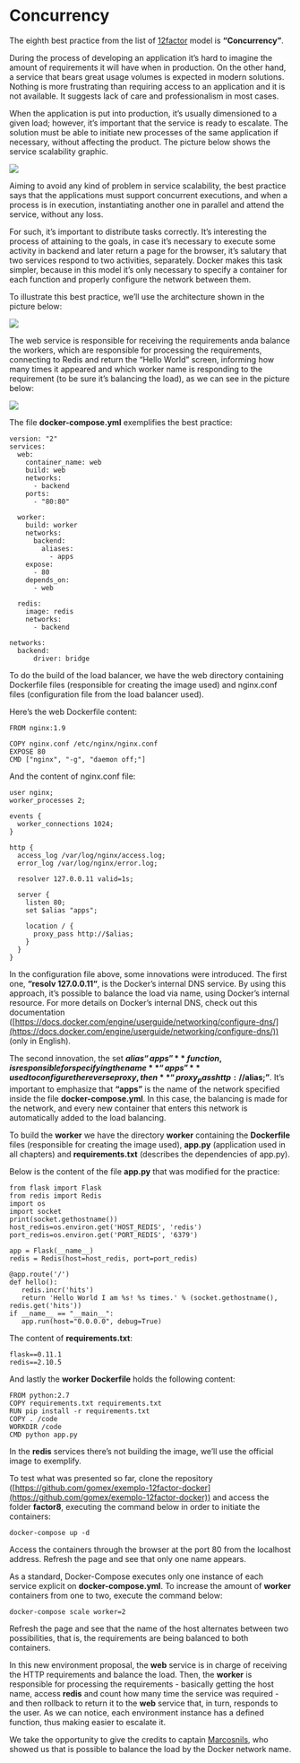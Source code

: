 # Concurrency

The eighth best practice from the list of [12factor](http://12factor.net) model is **“Concurrency”**.

During the process of developing an application it’s hard to imagine the amount of requirements it will have when in production. On the other hand, a service that bears great usage volumes is expected in modern solutions. Nothing is more frustrating than requiring access to an application and it is not available. It suggests lack of care and professionalism in most cases.

When the application is put into production, it’s usually dimensioned to a given load; however, it’s important that the service is ready to escalate. The solution must be able to initiate new processes of the same application if necessary, without affecting the product. The picture below shows the service scalability graphic.

![](images/concorrencia1.png)

Aiming to avoid any kind of problem in service scalability, the best practice says that the applications must support concurrent executions, and when a process is in execution, instantiating another one in parallel and attend the service, without any loss.

For such, it’s important to distribute tasks correctly. It’s interesting the process of attaining to the goals, in case it’s necessary to execute some activity in backend and later return a page for the browser, it’s salutary that two services respond to two activities, separately. Docker makes this task simpler, because in this model it’s only necessary to specify a container for each function and properly configure the network between them.  

To illustrate this best practice, we’ll use the architecture shown in the picture below:

![](images/concorrencia2.png)

The web service is responsible for receiving the requirements anda balance the workers, which are responsible for processing the requirements, connecting to Redis and return the “Hello World” screen, informing how many times it appeared and which worker name is responding to the requirement (to be sure it’s balancing the load), as we can see in the picture below:

![](images/concorrencia3.png)

The file **docker-compose.yml** exemplifies the best practice:

```
version: "2"
services:
  web:
    container_name: web
    build: web
    networks:
      - backend
    ports:
      - "80:80"

  worker:
    build: worker
    networks:
      backend:
        aliases:
          - apps
    expose:
      - 80
    depends_on:
      - web

  redis:
    image: redis
    networks:
      - backend

networks:
  backend:
      driver: bridge
```

To do the build of the load balancer, we have the web directory containing Dockerfile files (responsible for creating the image used) and nginx.conf files (configuration file from the load balancer used).

Here’s the web Dockerfile content:

```
FROM nginx:1.9

COPY nginx.conf /etc/nginx/nginx.conf
EXPOSE 80
CMD ["nginx", "-g", "daemon off;"]
```

And the content of nginx.conf file:

```
user nginx;
worker_processes 2;

events {
  worker_connections 1024;
}

http {
  access_log /var/log/nginx/access.log;
  error_log /var/log/nginx/error.log;

  resolver 127.0.0.11 valid=1s;

  server {
    listen 80;
    set $alias "apps";

    location / {
      proxy_pass http://$alias;
    }
  }
}
```

In the configuration file above, some innovations were introduced. The first one, **“resolv 127.0.0.11“**, is the Docker’s internal DNS service. By using this approach, it’s possible to balance the load via name, using Docker’s internal resource. For more details on Docker’s internal DNS, check out this documentation ([https://docs.docker.com/engine/userguide/networking/configure-dns/](https://docs.docker.com/engine/userguide/networking/configure-dns/)) (only in English).

The second innovation, the set **$alias “apps”** function, is responsible for specifying the name **“apps”** used to configure the reverse proxy, then **“proxy_pass http://$alias;”**. It’s important to emphasize that **“apps”** is the name of the network specified inside the file **docker-compose.yml**. In this case, the balancing is made for the network, and every new container that enters this network is automatically added to the load balancing.

To build the **worker** we have the directory **worker** containing the **Dockerfile** files (responsible for creating the image used), **app.py** (application used in all chapters) and **requirements.txt** (describes the dependencies of app.py).

Below is the content of the file **app.py** that was modified for the practice:

```
from flask import Flask
from redis import Redis
import os
import socket
print(socket.gethostname())
host_redis=os.environ.get('HOST_REDIS', 'redis')
port_redis=os.environ.get('PORT_REDIS', '6379')

app = Flask(__name__)
redis = Redis(host=host_redis, port=port_redis)

@app.route('/')
def hello():
   redis.incr('hits')
   return 'Hello World I am %s! %s times.' % (socket.gethostname(), redis.get('hits'))
if __name__ == "__main__":
   app.run(host="0.0.0.0", debug=True)
```

The content of **requirements.txt**:

```
flask==0.11.1
redis==2.10.5
```

And lastly the **worker** **Dockerfile** holds the following content:

```
FROM python:2.7
COPY requirements.txt requirements.txt
RUN pip install -r requirements.txt
COPY . /code
WORKDIR /code
CMD python app.py
```

In the **redis** services there’s not building the image, we’ll use the official image to exemplify.

To test what was presented so far, clone the repository ([https://github.com/gomex/exemplo-12factor-docker](https://github.com/gomex/exemplo-12factor-docker)) and access the folder **factor8**, executing the command below in order to initiate the containers:

```
docker-compose up -d
```

Access the containers through the browser at the port 80 from the localhost address. Refresh the page and see that only one name appears.

As a standard, Docker-Compose executes only one instance of each service explicit on **docker-compose.yml**. To increase the amount of **worker** containers from one to two, execute the command below:

```
docker-compose scale worker=2
```

Refresh the page and see that the name of the host alternates between two possibilities, that is, the requirements are being balanced to both containers.

In this new environment proposal, the **web** service is in charge of receiving the HTTP requirements and balance the load. Then, the **worker** is responsible for processing the requirements - basically getting the host name, access **redis** and count how many time the service was required - and then rollback to return it to the **web** service that, in turn, responds to the user. As we can notice, each environment instance has a defined function, thus making easier to escalate it.

We take the opportunity to give the credits to captain [Marcosnils](https://twitter.com/marcosnils), who showed us that is possible to balance the load by the Docker network name.
